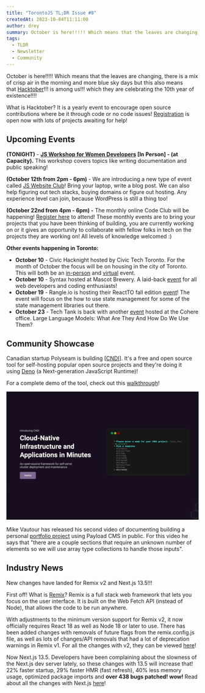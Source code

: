 ```yaml
---
title: "TorontoJS TL;DR Issue #8"
createdAt: 2023-10-04T11:11:00
author: drey
summary: October is here!!!!! Which means that the leaves are changing, there is a mix of crisp air in the morning and more blue sky days but this also means that Hacktober!!! is among us!!! which they are celebrating the 10th year of existence!!!!
tags:
  - TLDR
  - Newsletter
  - Community
---
```

October is here!!!!! Which means that the leaves are changing, there is a mix of crisp air in the morning and more blue sky days but this also means that [Hacktober](https://hacktoberfest.com/)!!! is among us!!! which they are celebrating the 10th year of existence!!!!

What is Hacktober? It is a yearly event to encourage open source contributions where be it through code or no code issues! [Registration](https://hacktoberfest.com/) is open now with lots of projects awaiting for help!

## Upcoming Events

**(TONIGHT)** - **[JS Workshop for Women Developers](https://www.meetup.com/torontojs/events/296156813/) [In Person] - (at Capacity).** This workshop covers topics like writing documentation and public speaking!

**(October 12th from 2pm - 6pm)** - We are introducing a new type of event called [JS Website Club](https://guild.host/events/js-website-club-1-3bi8wo)! Bring your laptop, write a blog post. We can also help figuring out tech stacks, buying domains or figure out hosting. Any experience level can join, because WordPress is still a thing too!

**(October 22nd from 4pm - 6pm) -** The monthly online Code Club will be happening! [Register here](https://guild.host/events/js-code-club-october-jaxjra) to attend! These monthly events are to bring your projects that you have been thinking of building, you are currently working on or it gives an opportunity to collaborate with fellow folks in tech on the projects they are working on! All levels of knowledge welcomed :)

**Other events happening in Toronto:**

- **October 10** - Civic Hacknight hosted by Civic Tech Toronto. For the month of October the focus will be on housing in the city of Toronto. This will both be an [in-person](https://www.meetup.com/civic-tech-toronto/events/296488681/) and [virtual](https://www.meetup.com/civic-tech-toronto/events/296488674/) event.
- **October 10** - Syntax hosted at Mascot Brewery. A laid-back [event](https://www.eventbrite.com/e/toronto-syntax-meetup-tickets-727684041557?aff=oddtdtcreator) for all web developers and coding enthusiasts!
- **October 19** - Rangle.io is hosting their ReactTO fall edition [event](https://www.meetup.com/reactto/events/295659692/)! The event will focus on the how to use state management for some of the state management libraries out there.
- **October 23** - Tech Tank is back with another [event](https://www.meetup.com/techtank-to/events/296408305/) hosted at the Cohere office. Large Language Models: What Are They And How Do We Use Them?

## Community Showcase

Canadian startup Polyseam is building [[CNDI](https://cndi.run/gh?utm_content=torontojs_newsletter&utm_campaign=torontojs_newsletter&utm_source=tldr.torontojs.com&utm_medium=newsletter&utm_id=5090)]. It's a free and open source tool for self-hosting popular open source projects and they're doing it using [Deno](https://deno.com/) (a Next-generation JavaScript Runtime)!

For a complete demo of the tool, check out this [walkthrough](https://www.youtube.com/watch?v=k-Ua0nXhVVQ)!

![](./assets/d8ca4233-a47a-4ccb-9613-5dbe1df60c7c_1200x800.gif)

Mike Vautour has released his second video of documenting building a personal [portfolio project](https://www.youtube.com/watch?v=_-EfN2-jdA0) using Payload CMS in public. For this video he says that "there are a couple sections that require an unknown number of elements so we will use array type collections to handle those inputs".

## Industry News

New changes have landed for Remix v2 and Next.js 13.5!!!

First off! What is [Remix](https://remix.run/)? Remix is a full stack web framework that lets you focus on the user interface. It is built on the Web Fetch API (instead of Node), that allows the code to be run anywhere.

With adjustments to the minimum version support for Remix v2, it now officially requires React 18 as well as Node 18 or later to use. There has been added changes with removals of future flags from the remix.config.js file, as well as lots of changes/API removals that had a lot of deprecation warnings in Remix v1. For all the changes with v2, they can be viewed [here](https://github.com/remix-run/remix/releases/tag/remix%402.0.0)!

Now Next.js 13.5. Developers have been complaining about the slowness of the Next.js dev server lately, so these changes with 13.5 will increase that! 22% faster startup, 29% faster HMR (fast refresh), 40% less memory usage, optimized package imports and **over 438 bugs patched! wow!** Read about all the changes with Next.js [here](https://nextjs.org/blog/next-13-5)!
